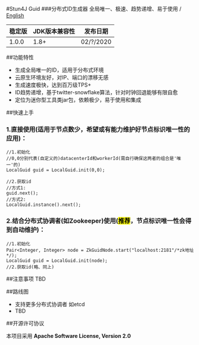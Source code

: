 #Stun4J Guid
###分布式ID生成器 全局唯一、极速、趋势递增、易于使用  / [English](README.md) 


| 稳定版 | JDK版本兼容性 | 发布日期 |
| ------------- | ------------- | ------------|
| 1.0.0  | 1.8+ | 02/?/2020 |


##功能特性
* 生成全局唯一的ID，适用于分布式环境
* 云原生环境友好，对IP、端口的漂移无感
* 生成速度极快，达到百万级TPS+
* ID趋势递增，基于twitter-snowflake算法，针对时钟回退能够有限自愈
* 定位为迷你型工具类jar包，依赖极少，易于使用和集成

##快速上手
### 1.直接使用(适用于节点数少，希望或有能力维护好节点标识唯一性的应用)：

```
//1.初始化
//0,0分别代表(自定义的)datacenterId和workerId(需自行确保这两者的组合是'唯一'的)
LocalGuid guid = LocalGuid.init(0,0);

//2.获取id
//方式1:
guid.next();
//方式2:
LocalGuid.instance().next();

```

### 2.结合分布式协调者(如Zookeeper)使用(<mark>推荐</mark>，节点标识唯一性会得到自动维护)：

```
//1.初始化
Pair<Integer, Integer> node = ZkGuidNode.start("localhost:2181"/*zk地址*/);
LocalGuid guid = LocalGuid.init(node);
//2.获取id(略、同上)
```

##注意事项
TBD

##路线图
* 支持更多分布式协调者 如etcd
* TBD

##开源许可协议

本项目采用 **Apache Software License, Version 2.0**